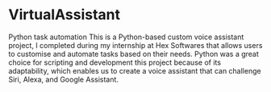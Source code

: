 # VirtualAssistant
Python task automation
This is a Python-based custom voice assistant project, I completed during my internship at Hex Softwares that allows users to customise and automate tasks based on their needs. Python was a great choice for scripting and development this project because of its adaptability, which enables us to create a voice assistant that can challenge Siri, Alexa, and Google Assistant.
